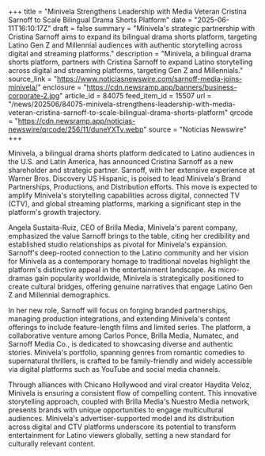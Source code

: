 +++
title = "Minivela Strengthens Leadership with Media Veteran Cristina Sarnoff to Scale Bilingual Drama Shorts Platform"
date = "2025-06-11T16:10:17Z"
draft = false
summary = "Minivela's strategic partnership with Cristina Sarnoff aims to expand its bilingual drama shorts platform, targeting Latino Gen Z and Millennial audiences with authentic storytelling across digital and streaming platforms."
description = "Minivela, a bilingual drama shorts platform, partners with Cristina Sarnoff to expand Latino storytelling across digital and streaming platforms, targeting Gen Z and Millennials."
source_link = "https://www.noticiasnewswire.com/sarnoff-media-joins-minivela/"
enclosure = "https://cdn.newsramp.app/banners/business-corporate-2.jpg"
article_id = 84075
feed_item_id = 15507
url = "/news/202506/84075-minivela-strengthens-leadership-with-media-veteran-cristina-sarnoff-to-scale-bilingual-drama-shorts-platform"
qrcode = "https://cdn.newsramp.app/noticias-newswire/qrcode/256/11/duneYXTv.webp"
source = "Noticias Newswire"
+++

<p>Minivela, a bilingual drama shorts platform dedicated to Latino audiences in the U.S. and Latin America, has announced Cristina Sarnoff as a new shareholder and strategic partner. Sarnoff, with her extensive experience at Warner Bros. Discovery US Hispanic, is poised to lead Minivela's Brand Partnerships, Productions, and Distribution efforts. This move is expected to amplify Minivela's storytelling capabilities across digital, connected TV (CTV), and global streaming platforms, marking a significant step in the platform's growth trajectory.</p><p>Angela Sustaita-Ruiz, CEO of Brilla Media, Minivela's parent company, emphasized the value Sarnoff brings to the table, citing her credibility and established studio relationships as pivotal for Minivela's expansion. Sarnoff's deep-rooted connection to the Latino community and her vision for Minivela as a contemporary homage to traditional novelas highlight the platform's distinctive appeal in the entertainment landscape. As micro-dramas gain popularity worldwide, Minivela is strategically positioned to create cultural bridges, offering genuine narratives that engage Latino Gen Z and Millennial demographics.</p><p>In her new role, Sarnoff will focus on forging branded partnerships, managing production integrations, and extending Minivela's content offerings to include feature-length films and limited series. The platform, a collaborative venture among Carlos Ponce, Brilla Media, Numatec, and Sarnoff Media Co., is dedicated to showcasing diverse and authentic stories. Minivela's portfolio, spanning genres from romantic comedies to supernatural thrillers, is crafted to be family-friendly and widely accessible via digital platforms such as YouTube and social media channels.</p><p>Through alliances with Chicano Hollywood and viral creator Haydita Veloz, Minivela is ensuring a consistent flow of compelling content. This innovative storytelling approach, coupled with Brilla Media's Nuestro Media network, presents brands with unique opportunities to engage multicultural audiences. Minivela's advertiser-supported model and its distribution across digital and CTV platforms underscore its potential to transform entertainment for Latino viewers globally, setting a new standard for culturally relevant content.</p>